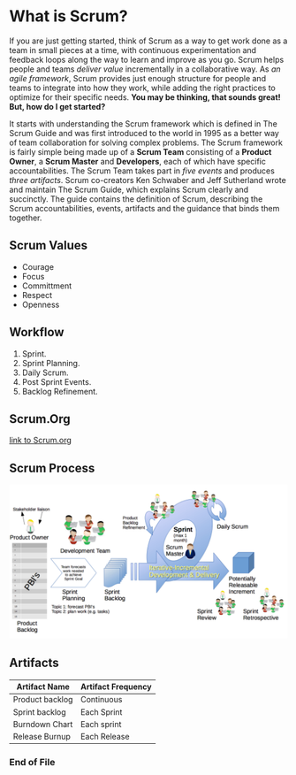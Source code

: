 # What is Scrum?

If you are just getting started, think of Scrum as a way to get work done as a team in small pieces at a time, with continuous experimentation and feedback loops along the way to learn and improve as you go. Scrum helps people and teams *deliver value* incrementally in a collaborative way. As *an agile framework*, Scrum provides just enough structure for people and teams to integrate into how they work, while adding the right practices to optimize for their specific needs.  **You may be thinking, that sounds great! But, how do I get started?**

It starts with understanding the Scrum framework which is defined in The Scrum Guide and was first introduced to the world in 1995 as a better way of team collaboration for solving complex problems.  The Scrum framework is fairly simple being made up of a **Scrum Team** consisting of a **Product Owner**, a **Scrum Master** and **Developers**, each of which have specific accountabilities. The Scrum Team takes part in *five events* and produces *three artifacts*. Scrum co-creators Ken Schwaber and Jeff Sutherland wrote and maintain The Scrum Guide, which explains Scrum clearly and succinctly.  The guide contains the definition of Scrum,  describing the Scrum accountabilities, events, artifacts and the guidance that binds them together. 

## Scrum Values
- Courage
- Focus
- Committment
- Respect
- Openness

## Workflow

1. Sprint.
1. Sprint Planning.
1. Daily Scrum.
1. Post Sprint Events.
1. Backlog Refinement.

## Scrum.Org

[link to Scrum.org](https://www.scrum.org/)

## Scrum Process

![A visual of how the Scrum process works.](ScrumFrameWork.png)

## Artifacts

| Artifact Name | Artifact Frequency |
| ------------- | ------------------ |
| Product backlog| Continuous  |
| Sprint backlog | Each Sprint |
| Burndown Chart | Each sprint |
| Release Burnup | Each Release |


### End of File

